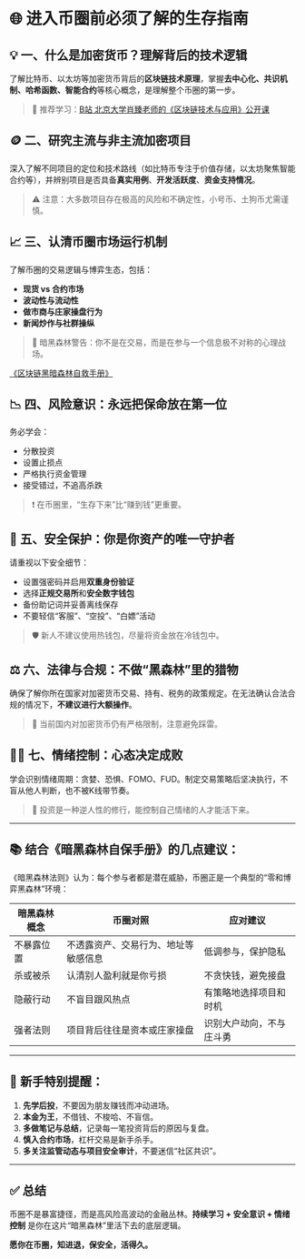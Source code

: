 
# 🌐 进入币圈前必须了解的生存指南

## 💡 一、什么是加密货币？理解背后的技术逻辑

了解比特币、以太坊等加密货币背后的**区块链技术原理**，掌握**去中心化、共识机制、哈希函数、智能合约**等核心概念，是理解整个币圈的第一步。

> 🎥 推荐学习：[B站 北京大学肖臻老师的《区块链技术与应用》公开课](https://www.bilibili.com/video/BV1Vt411X7JF)

## 🪙 二、研究主流与非主流加密项目

深入了解不同项目的定位和技术路线（如比特币专注于价值存储，以太坊聚焦智能合约等），并辨别项目是否具备**真实用例**、**开发活跃度**、**资金支持情况**。

> ⚠️ 注意：大多数项目存在极高的风险和不确定性，小号币、土狗币尤需谨慎。

## 📈 三、认清币圈市场运行机制

了解币圈的交易逻辑与博弈生态，包括：

- **现货 vs 合约市场**
- **波动性与流动性**
- **做市商与庄家操盘行为**
- **新闻炒作与社群操纵**

> 🧠 暗黑森林警告：你不是在交易，而是在参与一个信息极不对称的心理战场。

[《区块链黑暗森林自救手册》](../books/区块链黑暗森林自救手册.md)

## 📉 四、风险意识：永远把保命放在第一位

务必学会：

- 分散投资
- 设置止损点
- 严格执行资金管理
- 接受错过，不追高杀跌

> ❗ 在币圈里，“生存下来”比“赚到钱”更重要。

## 🔐 五、安全保护：你是你资产的唯一守护者

请重视以下安全细节：

- 设置强密码并启用**双重身份验证**
- 选择**正规交易所**和**安全数字钱包**
- 备份助记词并妥善离线保存
- 不要轻信“客服”、“空投”、“白嫖”活动

> 🛡️ 新人不建议使用热钱包，尽量将资金放在冷钱包中。

## ⚖️ 六、法律与合规：不做“黑森林”里的猎物

确保了解你所在国家对加密货币交易、持有、税务的政策规定。在无法确认合法合规的情况下，**不建议进行大额操作**。

> 📌 当前国内对加密货币仍有严格限制，注意避免踩雷。

## 🧘‍♀️ 七、情绪控制：心态决定成败

学会识别情绪周期：贪婪、恐惧、FOMO、FUD。制定交易策略后坚决执行，不盲从他人判断，也不被K线带节奏。

> 🧠 投资是一种逆人性的修行，能控制自己情绪的人才能活下来。

---

## 📚 结合《暗黑森林自保手册》的几点建议：

《暗黑森林法则》认为：每个参与者都是潜在威胁，币圈正是一个典型的“零和博弈黑森林”环境：

| 暗黑森林概念 | 币圈对照 | 应对建议 |
|-------------|-----------|----------|
| 不暴露位置 | 不透露资产、交易行为、地址等敏感信息 | 低调参与，保护隐私 |
| 杀或被杀 | 认清别人盈利就是你亏损 | 不贪快钱，避免接盘 |
| 隐蔽行动 | 不盲目跟风热点 | 有策略地选择项目和时机 |
| 强者法则 | 项目背后往往是资本或庄家操盘 | 识别大户动向，不与庄斗勇 |

---

## 🧭 新手特别提醒：

1. **先学后投**，不要因为朋友赚钱而冲动进场。
2. **本金为王**，不借钱、不梭哈、不盲信。
3. **多做笔记与总结**，记录每一笔投资背后的原因与复盘。
4. **慎入合约市场**，杠杆交易是新手杀手。
5. **多关注监管动态与项目安全审计**，不要迷信“社区共识”。

---

## ✅ 总结

币圈不是暴富捷径，而是高风险高波动的金融丛林。**持续学习 + 安全意识 + 情绪控制** 是你在这片“暗黑森林”里活下去的底层逻辑。

**愿你在币圈，知进退，保安全，活得久。**
